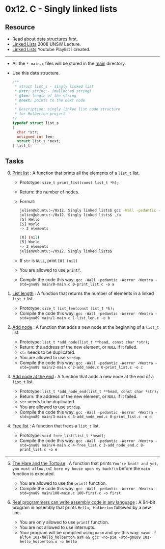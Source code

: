 # 0x12. C - Singly linked lists

## Resource

- Read about [data structures](https://www.notion.so/C-Programming-f13cdb9661db464f8ea326c5a2654e8e) first.
- [Linked Lists](https://www.youtube.com/watch?v=udapt4FGY20&t=130s) 2008 UNSW Lecture.
- [Linked Lists](https://www.youtube.com/playlist?list=PLIsXzR_wZY-xQSwyG_PAQHJtyo4o9WWXd) Youtube Playlist I created.

---

- All the `*-main.c` files will be stored in the [main](./main) directory.

- Use this data structure.
  ```c
  /**
   * struct list_s - singly linked list
   * @str: string - (malloc'ed string)
   * @len: length of the string
   * @next: points to the next node
   *
   * Description: singly linked list node structure
   * for Holberton project
  */
  typedef struct list_s
  {
  	char *str;
  	unsigned int len;
  	struct list_s *next;
  } list_t;
  ```

## Tasks

0. [Print list](./0-print_list.c) : A function that prints all the elements of a `list_t` list.

   - Prototype: `size_t print_list(const list_t *h);`
   - Return: the number of nodes.
   - Format:

     ```sh
     julien@ubuntu:~/0x12. Singly linked lists$ gcc -Wall -pedantic -Werror -Wextra -std=gnu89 0-main.c 0-print_list.c -o a
     julien@ubuntu:~/0x12. Singly linked lists$ ./a
     [5] Hello
     [5] World
     -> 2 elements

     [0] (nil)
     [5] World
     -> 2 elements
     julien@ubuntu:~/0x12. Singly linked lists$
     ```

   - If `str` is `NULL`, print `[0] (nil)`
   - You are allowed to use `printf`.
   - Compile the code this way: `gcc -Wall -pedantic -Werror -Wextra -std=gnu89 main/0-main.c 0-print_list.c -o a`

1. [List length](./1-list_len.c) : A function that returns the number of elements in a linked `list_t` list.

   - Prototype: `size_t list_len(const list_t *h);`
   - Compile the code this way: `gcc -Wall -pedantic -Werror -Wextra -std=gnu89 main/1-main.c 1-list_len.c -o b`

2. [Add node](./2-add_node.c) : A function that adds a new node at the beginning of a `list_t` list.

   - Prototype: `list_t *add_node(list_t **head, const char *str);`
   - Return: the address of the new element, or `NULL` if it failed.
   - `str` needs to be duplicated.
   - You are allowed to use `strdup`.
   - Compile the code this way: `gcc -Wall -pedantic -Werror -Wextra -std=gnu89 main/2-main.c 2-add_node.c 0-print_list.c -o c`

3. [Add node at the end](./3-add_node_end.c) : A function that adds a new node at the end of a `list_t` list.

   - Prototype: `list_t *add_node_end(list_t **head, const char *str);`
   - Return: the address of the new element, or `NULL` if it failed.
   - `str` needs to be duplicated.
   - You are allowed to use `strdup`.
   - Compile the code this way: `gcc -Wall -pedantic -Werror -Wextra -std=gnu89 main/3-main.c 3-add_node_end.c 0-print_list.c -o d`

4. [Free list](4-free_list.c) : A function that frees a `list_t` list.
   - Prototype: `void free_list(list_t *head);`
   - Compile the code this way: `gcc -Wall -pedantic -Werror -Wextra -std=gnu89 main/4-main.c 4-free_list.c 3-add_node_end.c 0-print_list.c -o e`

---

5. [The Hare and the Tortoise](./100-first.c) : A function that prints `You're beat! and yet, you must allow,\nI bore my house upon my back!\n` before the `main` function is executed.

   - You are allowed to use the `printf` function.
   - Compile the code this way: `gcc -Wall -pedantic -Werror -Wextra -std=gnu89 main/100-main.c 100-first.c -o first`

6. [Real programmers can write assembly code in any language](./101-hello_holberton.asm) : A 64-bit program in assembly that prints `Hello, Holberton` followed by a new line.
   - You are only allowed to use `printf` function.
   - You are not allowed to use interrupts.
   - Your program will be compiled using `nasm` and `gcc` this way: `nasm -f elf64 101-hello_holberton.asm && gcc -no-pie -std=gnu89 101-hello_holberton.o -o hello`

